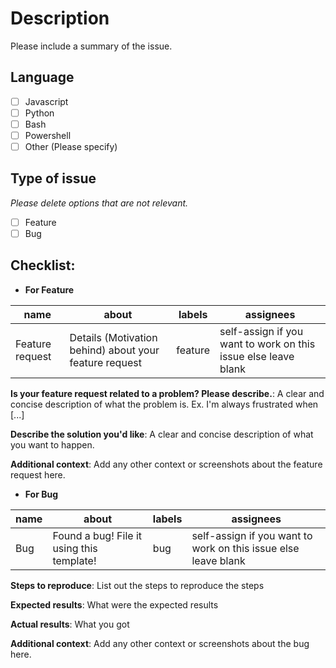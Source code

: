 # Description

Please include a summary of the issue.

## Language

- [ ] Javascript
- [ ] Python
- [ ] Bash
- [ ] Powershell
- [ ] Other (Please specify)

## Type of issue

*Please delete options that are not relevant.*

- [ ] Feature
- [ ] Bug

## Checklist:

- **For Feature**

|name|about|labels|assignees|
|----|-----|------|---------|
|Feature request|Details (Motivation behind) about your feature request|feature|self-assign if you want to work on this issue else leave blank|

**Is your feature request related to a problem? Please describe.**: A clear and concise description of what the problem is. Ex. I'm always frustrated when [...]

**Describe the solution you'd like**: A clear and concise description of what you want to happen.

**Additional context**: Add any other context or screenshots about the feature request here.

- **For Bug**

|name|about|labels|assignees|
|----|-----|------|---------|
|Bug|Found a bug! File it using this template!|bug|self-assign if you want to work on this issue else leave blank|

**Steps to reproduce**: List out the steps to reproduce the steps

**Expected results**: What were the expected results

**Actual results**: What you got

**Additional context**: Add any other context or screenshots about the bug here.